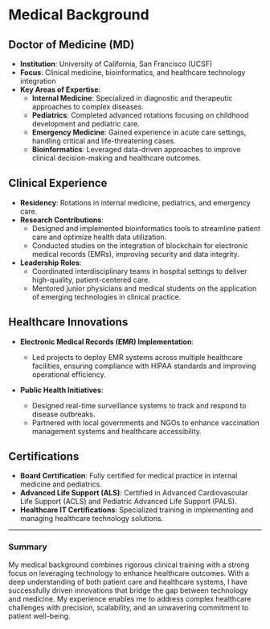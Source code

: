 # Medical Background

## Doctor of Medicine (MD)
- **Institution**: University of California, San Francisco (UCSF)  
- **Focus**: Clinical medicine, bioinformatics, and healthcare technology integration  
- **Key Areas of Expertise**:  
  - **Internal Medicine**: Specialized in diagnostic and therapeutic approaches to complex diseases.  
  - **Pediatrics**: Completed advanced rotations focusing on childhood development and pediatric care.  
  - **Emergency Medicine**: Gained experience in acute care settings, handling critical and life-threatening cases.  
  - **Bioinformatics**: Leveraged data-driven approaches to improve clinical decision-making and healthcare outcomes.

## Clinical Experience
- **Residency**: Rotations in internal medicine, pediatrics, and emergency care.  
- **Research Contributions**:  
  - Designed and implemented bioinformatics tools to streamline patient care and optimize health data utilization.  
  - Conducted studies on the integration of blockchain for electronic medical records (EMRs), improving security and data integrity.  
- **Leadership Roles**:  
  - Coordinated interdisciplinary teams in hospital settings to deliver high-quality, patient-centered care.  
  - Mentored junior physicians and medical students on the application of emerging technologies in clinical practice.

## Healthcare Innovations
- **Electronic Medical Records (EMR) Implementation**:  
  - Led projects to deploy EMR systems across multiple healthcare facilities, ensuring compliance with HIPAA standards and improving operational efficiency.

- **Public Health Initiatives**:  
  - Designed real-time surveillance systems to track and respond to disease outbreaks.  
  - Partnered with local governments and NGOs to enhance vaccination management systems and healthcare accessibility.

## Certifications
- **Board Certification**: Fully certified for medical practice in internal medicine and pediatrics.  
- **Advanced Life Support (ALS)**: Certified in Advanced Cardiovascular Life Support (ACLS) and Pediatric Advanced Life Support (PALS).  
- **Healthcare IT Certifications**: Specialized training in implementing and managing healthcare technology solutions.

---

### Summary
My medical background combines rigorous clinical training with a strong focus on leveraging technology to enhance healthcare outcomes. With a deep understanding of both patient care and healthcare systems, I have successfully driven innovations that bridge the gap between technology and medicine. My experience enables me to address complex healthcare challenges with precision, scalability, and an unwavering commitment to patient well-being.
